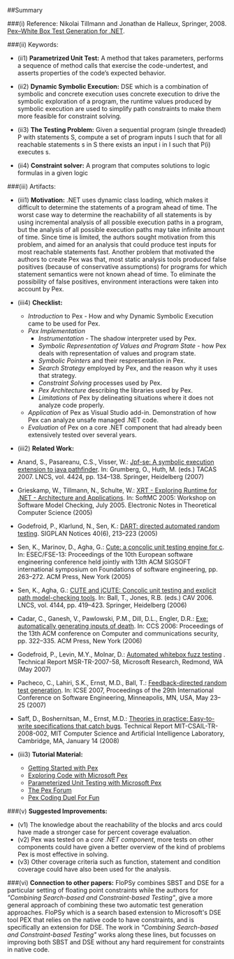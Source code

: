 ##Summary

###(i) Reference: Nikolai Tillmann and Jonathan de Halleux, Springer, 2008. [Pex–White Box Test Generation for .NET](http://dl.acm.org/citation.cfm?id=1792798). 

###(ii) Keywords:
* (ii1) **Parametrized Unit Test:** A method that takes parameters, performs a sequence of method calls that exercise the code-undertest, and asserts properties of the code’s expected behavior.

* (ii2) **Dynamic Symbolic Execution:** DSE which is a combination of symbolic and concrete execution uses concrete execution to drive the symbolic exploration of a program, the runtime values produced by symbolic execution are used to simplify path constraints to make them more feasible for constraint solving.

* (ii3) **The Testing Problem:** Given a sequential program (single threaded) P with statements S, compute a set of program
inputs I such that for all reachable statements s in S there exists an input i in I such that P(i) executes s.

* (ii4) **Constraint solver:** A program that computes solutions to logic formulas in a given logic

###(iii) Artifacts:

* (iii1) **Motivation:** .NET uses dynamic class loading, which makes it difficult to determine the statements of a program ahead of time. The worst case way to determine the reachability of all statements is by using incremental analysis of all possible execution paths in a program, but the analysis of all possible execution paths may take infinite amount of time. Since time is limited, the authors sought motivation from this problem, and aimed for an analysis that could produce test inputs for most reachable statements fast. Another problem that motivated the authors to create Pex was that, most static analysis tools produced false positives (because of conservative assumptions) for programs for which statement semantics were not known ahead of time. To eliminate the possibility of false positives, environment interactions were taken into account by Pex.

* (iii4) **Checklist:**
  * _Introduction_ to Pex - How and why Dynamic Symbolic Execution came to be used for Pex.
  * _Pex Implementation_
    * _Instrumentation_ - The shadow interpreter used by Pex.
    * _Symbolic Representation of Values and Program State_ - how Pex deals with representation of values and program state.
    * _Symbolic Pointers_ and their respresentation in Pex. 
    * _Search Strategy_ employed by Pex, and the reason why it uses that strategy.
    * _Constraint Solving_ processes used by Pex.
    * _Pex Architecture_ describing the libraries used by Pex.
    * _Limitations_ of Pex by delineating situations where it does not analyze code properly.
  * _Application_ of Pex as Visual Studio add-in. Demonstration of how Pex can analyze unsafe managed .NET code.
  * _Evaluation_ of Pex on a core .NET component that had already been extensively tested over several years.

* (iii2) **Related Work:** 
 * Anand, S., Pasareanu, C.S., Visser, W.: [Jpf-se: A symbolic execution extension to java pathfinder](http://cs.stanford.edu/people/saswat/research/SymExTool.pdf). In: Grumberg, O., Huth, M. (eds.) TACAS 2007. LNCS, vol. 4424, pp. 134–138. Springer, Heidelberg (2007)
 * Grieskamp, W., Tillmann, N., Schulte, W.: [XRT - Exploring Runtime for .NET - Architecture and Applications](http://research.microsoft.com/apps/pubs/default.aspx?id=77413). In: SoftMC 2005: Workshop on Software Model Checking, July 2005. Electronic Notes in Theoretical Computer Science (2005)
 * Godefroid, P., Klarlund, N., Sen, K.: [DART: directed automated random testing](http://research.microsoft.com/en-us/um/people/pg/public_psfiles/pldi2005.pdf). SIGPLAN Notices 40(6), 213–223 (2005)
 * Sen, K., Marinov, D., Agha, G.: [Cute: a concolic unit testing engine for c](http://mir.cs.illinois.edu/marinov/publications/SenETAL05CUTE.pdf). In: ESEC/FSE-13: Proceedings of the 10th European software engineering conference held jointly with 13th ACM SIGSOFT international symposium on Foundations of software engineering, pp. 263–272. ACM Press, New York (2005)
 * Sen, K., Agha, G.: [CUTE and jCUTE: Concolic unit testing and explicit path model-checking tools](http://citeseerx.ist.psu.edu/viewdoc/summary?doi=10.1.1.79.2063). In: Ball, T., Jones, R.B. (eds.) CAV 2006. LNCS, vol. 4144, pp. 419–423. Springer, Heidelberg (2006)
 * Cadar, C., Ganesh, V., Pawlowski, P.M., Dill, D.L., Engler, D.R.: [Exe: automatically generating inputs of death](http://web.stanford.edu/~engler/exe-ccs-06.pdf). In: CCS 2006: Proceedings of the 13th ACM conference on Computer and communications security, pp. 322–335. ACM Press, New York (2006)
 * Godefroid, P., Levin, M.Y., Molnar, D.: [Automated whitebox fuzz testing](http://research.microsoft.com/en-us/um/people/pg/public_psfiles/ndss2008.pdf) . Technical Report MSR-TR-2007-58, Microsoft Research, Redmond, WA (May 2007)
 * Pacheco, C., Lahiri, S.K., Ernst, M.D., Ball, T.: [Feedback-directed random test generation](http://people.csail.mit.edu/cpacheco/publications/feedback-random.pdf). In: ICSE 2007, Proceedings of the 29th International Conference on Software Engineering, Minneapolis, MN, USA, May 23–25 (2007)
 * Saff, D., Boshernitsan, M., Ernst, M.D.: [Theories in practice: Easy-to-write specifications that catch bugs](http://citeseerx.ist.psu.edu/viewdoc/download?doi=10.1.1.118.2538&rep=rep1&type=pdf). Technical Report MIT-CSAIL-TR-2008-002, MIT Computer Science and Artificial Intelligence Laboratory, Cambridge, MA, January 14
(2008)

* (iii3) **Tutorial Material:** 
  * [Getting Started with Pex](http://research.microsoft.com/en-us/projects/pex/getstarted.pdf)
  * [Exploring Code with Microsoft Pex](http://research.microsoft.com/en-us/projects/pex/digger.pdf)
  * [Parameterized Unit Testing with Microsoft Pex](http://research.microsoft.com/en-us/projects/pex/pextutorial.pdf)
  * [The Pex Forum](http://research.microsoft.com/en-us/projects/pex/)
  * [Pex Coding Duel For Fun](http://www.pexforfun.com/)


###(v) **Suggested Improvements:**
* (v1) The knowledge about the reachability of the blocks and arcs could have made a stronger case for percent coverage evaluation.
* (v2) Pex was tested on a _core .NET component_, more tests on other components could have given a better overview of the kind of problems Pex is most effective in solving.
* (v3) Other coverage criteria such as function, statement and condition coverage could have also been used for the analysis.

###(vi) **Connection to other papers:**
FloPSy combines SBST and DSE for a particular setting of floating point constraints while the authors for _"Combining Search-based and Constraint-based Testing"_, give a more general approach of combining these two automatic test generation approaches. FloPSy which is a search based extension to Microsoft's DSE tool PEX that relies on the native code to have constraints, and is specifically an extension for DSE. The work in _"Combining Search-based and Constraint-based Testing"_ works along these lines, but focusses on improving both SBST and DSE without any hard requirement for constraints in native code.


